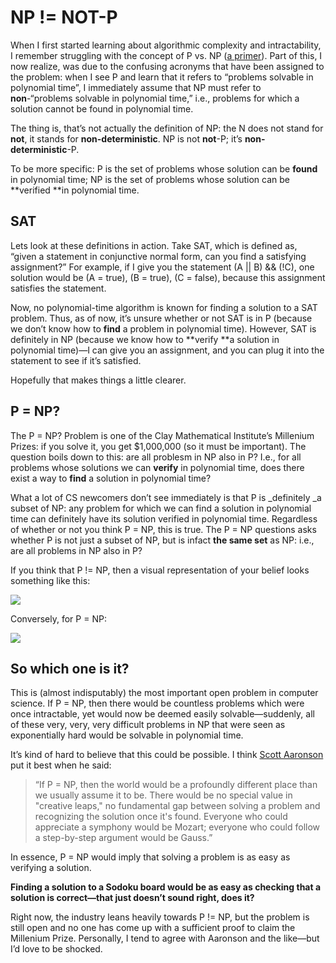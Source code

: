 # NP != NOT-P

When I first started learning about algorithmic complexity and intractability, I remember struggling with the concept of P vs. NP ([a primer](http://web.mit.edu/newsoffice/2009/explainer-pnp.html)). Part of this, I now realize, was due to the confusing acronyms that have been assigned to the problem: when I see P and learn that it refers to “problems solvable in polynomial time”, I immediately assume that NP must refer to **non**-“problems solvable in polynomial time,” i.e., problems for which a solution cannot be found in polynomial time. 

The thing is, that’s not actually the definition of NP: the N does not stand for **not**, it stands for **non-deterministic**. NP is not **not**-P; it’s **non-deterministic**-P.

To be more specific: P is the set of problems whose solution can be **found** in polynomial time; NP is the set of problems whose solution can be **verified **in polynomial time.

## SAT

Lets look at these definitions in action. Take SAT, which is defined as, “given a statement in conjunctive normal form, can you find a satisfying assignment?” For example, if I give you the statement (A || B) && (!C), one solution would be (A = true), (B = true), (C = false), because this assignment satisfies the statement.

Now, no polynomial-time algorithm is known for finding a solution to a SAT problem. Thus, as of now, it’s unsure whether or not SAT is in P (because we don’t know how to **find** a problem in polynomial time). However, SAT is definitely in NP (because we know how to **verify **a solution in polynomial time)—I can give you an assignment, and you can plug it into the statement to see if it’s satisfied.

Hopefully that makes things a little clearer.

## P = NP?

The P = NP? Problem is one of the Clay Mathematical Institute’s Millenium Prizes: if you solve it, you get $1,000,000 (so it must be important). The question boils down to this: are all problesm in NP also in P? I.e., for all problems whose solutions we can **verify** in polynomial time, does there exist a way to **find** a solution in polynomial time?

What a lot of CS newcomers don’t see immediately is that P is _definitely _a subset of NP: any problem for which we can find a solution in polynomial time can definitely have its solution verified in polynomial time. Regardless of whether or not you think P = NP, this is true. The P = NP questions asks whether P is not just a subset of NP, but is infact **the same set** as NP: i.e., are all problems in NP also in P? 

If you think that P != NP, then a visual representation of your belief looks something like this:

<img class="center" src="http://media.tumblr.com/tumblr_mdujkin4yz1rzq63x.png">

Conversely, for P = NP:

<img class="center" src="http://media.tumblr.com/tumblr_mdujkwenwP1rzq63x.png">

## So which one is it?

This is (almost indisputably) the most important open problem in computer science. If P = NP, then there would be countless problems which were once intractable, yet would now be deemed easily solvable—suddenly, all of these very, very, very difficult problems in NP that were seen as exponentially hard would be solvable in polynomial time.

It’s kind of hard to believe that this could be possible. I think [Scott Aaronson](http://www.scottaaronson.com/blog/) put it best when he said: 

> “If P = NP, then the world would be a profoundly different place than we usually assume it to be. There would be no special value in "creative leaps," no fundamental gap between solving a problem and recognizing the solution once it's found. Everyone who could appreciate a symphony would be Mozart; everyone who could follow a step-by-step argument would be Gauss.”

In essence, P = NP would imply that solving a problem is as easy as verifying a solution.

**Finding a solution to a Sodoku board would be as easy as checking that a solution is correct—that just doesn’t sound right, does it?**

Right now, the industry leans heavily towards P != NP, but the problem is still open and no one has come up with a sufficient proof to claim the Millenium Prize. Personally, I tend to agree with Aaronson and the like—but I’d love to be shocked.
